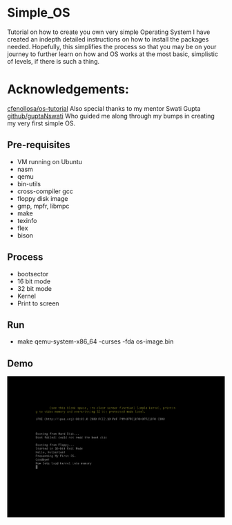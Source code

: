 # Simple_OS
Tutorial on how to create you own very simple Operating System
I have created an indepth detailed instructions on how to install the packages needed.
Hopefully, this simplifies the process so that you may be on your journey to further learn on how and OS works at the most basic, simplistic of levels, if there is such a thing. 


# Acknowledgements:
[cfenollosa/os-tutorial](https://github.com/cfenollosa/os-tutorial)
Also special thanks to my mentor Swati Gupta [github/guptaNswati](https://github.com/guptaNswati)
Who guided me along through my bumps in creating my very first simple OS.

Pre-requisites
--------------
* VM running on Ubuntu
* nasm
* qemu
* bin-utils
* cross-compiler gcc
* floppy disk image
* gmp, mpfr, libmpc
* make
* texinfo
* flex
* bison

Process
--------
* bootsector
* 16 bit mode
* 32 bit mode
* Kernel
* Print to screen

Run
----
* make
qemu-system-x86_64 -curses -fda os-image.bin

Demo
----
![Alt text](https://github.com/wendysegura/Simple_OS/blob/master/demo-image/image.png)
